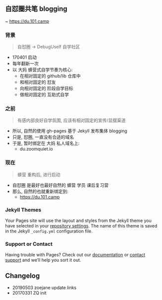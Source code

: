 ## 自怼圈共笔 blogging
~ https://du.101.camp

### 背景
> 自怼圈 -> DebugUself 自学社区

- 170401 启动
- 每年翻新一次
- 以 大妈 蠎营式自学节奏为核心:
    + 在相对固定的 github/lib 仓库中
    + 和相对固定的 怼友
    + 向相对固定的 阶段自学目标
    + 做相对固定的 互助式自学

### 之前
> 有感内部良好自学氛围, 应该有相对固定的宣传/显摆渠道

- 所以, 自然的使用 gh-pages 基于 Jekyll 发布集体 blogging
- 只是, 怼圈, 一直没有合适的域名
- 于是, 暂时绑定在 大妈 私人域名上:
    + du.zoomquiet.io

### 现在
> 蠎营 重构后, 进行启动

- 自怼圈 是最好也最好自然的 蠎营 学员 课后复习营
- 那么, 自然的也就重新绑定到:
    + https://du.101.camp


### Jekyll Themes

Your Pages site will use the layout and styles from the Jekyll theme you have selected in your [repository settings](https://github.com/DebugUself/debuguself.github.io/settings). The name of this theme is saved in the Jekyll `_config.yml` configuration file.

### Support or Contact

Having trouble with Pages? Check out our [documentation](https://help.github.com/categories/github-pages-basics/) or [contact support](https://github.com/contact) and we’ll help you sort it out.

## Changelog

- 20190503 zoejane update links
- 20170331 ZQ init
